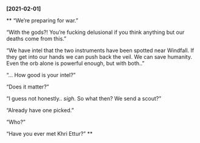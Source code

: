 **[2021-02-01]**

** 
“We’re preparing for war.”

“With the gods?! You’re fucking delusional if you think anything but our deaths come from this.”

“We have intel that the two instruments have been spotted near Windfall. If they get into our hands we can push back the veil. We can save humanity. Even the orb alone is powerful enough, but with both..”

“... How good is your intel?”

“Does it matter?”

“I guess not honestly.. *sigh*. So what then? We send a scout?”

“Already have one picked.” 

“Who?” 

“Have you ever met Khri Ettur?”
**